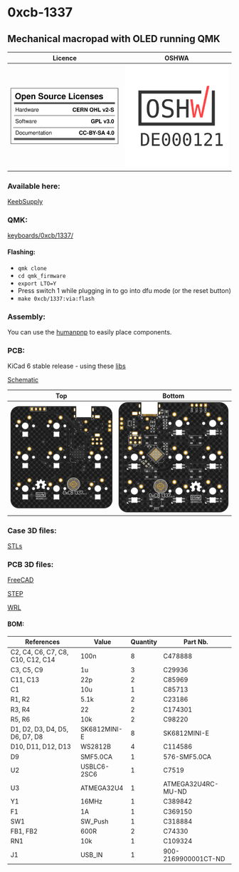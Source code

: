 # 0xcb-1337
## Mechanical macropad with OLED running QMK

Licence | OSHWA
:-------------------------:|:-------------------------:
![](https://github.com/0xCB-dev/0xcb-1337/blob/main/LICENSE.svg) | [![](https://github.com/0xCB-dev/0xcb-1337/blob/main/rev4.0/OSHWA.svg)](https://certification.oshwa.org/de000121.html)

### Available here:

[KeebSupply](https://keeb.supply/products/0xcb-1337)

### QMK:

[keyboards/0xcb/1337/](https://github.com/qmk/qmk_firmware/tree/master/keyboards/0xcb/1337)

#### Flashing:

* `qmk clone`
* `cd qmk_firmware`
* `export LTO=Y`
* Press switch 1 while plugging in to go into dfu mode (or the reset button)
* `make 0xcb/1337:via:flash`

### Assembly:

You can use the [humanpnp](https://files.0xcb.dev/0xCB-1337/humanpnp.html) to easily place components.

### PCB:
KiCad 6 stable release - using these [libs](https://github.com/0xCB-dev/0xcb-libs)

[Schematic](https://github.com/0xCB-dev/0xcb-1337/blob/main/rev4.0/1337-v4.0.pdf)

Top | Bottom
:-------------------------:|:-------------------------:
![](https://github.com/0xCB-dev/0xcb-1337/blob/main/rev4.0/1337-v4.0.top.png)  |  ![](https://github.com/0xCB-dev/0xcb-1337/blob/main/rev4.0/1337-v4.0.bottom.png)

### Case 3D files:

[STLs](https://github.com/0xCB-dev/0xcb-1337/tree/main/rev4.0/case/STL)

### PCB 3D files:

[FreeCAD](https://github.com/0xCB-dev/0xcb-1337/tree/main/rev4.0/1337-freecad.FCStd)

[STEP](https://github.com/0xCB-dev/0xcb-1337/tree/main/rev4.0/1337-v4.0.step)

[WRL](https://github.com/0xCB-dev/0xcb-1337/tree/main/rev4.0/1337-v4.0.wrl)


#### BOM:
 References                        | Value        | Quantity | Part Nb.            
-----------------------------------|--------------|----------|---------------------
 C2, C4, C6, C7, C8, C10, C12, C14 | 100n         | 8        | C478888             
 C3, C5, C9                        | 1u           | 3        | C29936              
 C11, C13                          | 22p          | 2        | C85969              
 C1                                | 10u          | 1        | C85713              
 R1, R2                            | 5.1k         | 2        | C23186              
 R3, R4                            | 22           | 2        | C174301             
 R5, R6                            | 10k          | 2        | C98220              
 D1, D2, D3, D4, D5, D6, D7, D8    | SK6812MINI-E | 8        | SK6812MINI-E        
 D10, D11, D12, D13                | WS2812B      | 4        | C114586             
 D9                                | SMF5.0CA     | 1        |  576-SMF5.0CA       
 U2                                | USBLC6-2SC6  | 1        | C7519               
 U3                                | ATMEGA32U4   | 1        | ATMEGA32U4RC-MU-ND  
 Y1                                | 16MHz        | 1        | C389842             
 F1                                | 1A           | 1        | C369150             
 SW1                               | SW_Push      | 1        | C318884             
 FB1, FB2                          | 600R         | 2        | C74330              
 RN1                               | 10k          | 1        | C109324             
 J1                                | USB_IN       | 1        | 900-2169900001CT-ND 

